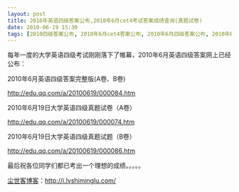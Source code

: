 ```yaml
---
layout: post
title: 2010年英语四级答案公布,2010年6月cet4考试答案成绩查询(真题试卷)
date: 2010-06-19 15:30
tags: [2010四级答案公布, 2010年6月cet4答案公布, 2010年6月四级答案公布, 2010年6月英语4级答案, 2010年6月英语四级答案, 2010年英语四级考试答案成绩查询, 2010英语四级答案, 淘宝联盟, 英语]
---
```

每年一度的大学英语四级考试刚刚落下了帷幕，2010年6月英语四级答案网上已经公布：

2010年6月英语四级答案完整版(A卷、B卷)

<a href="http://edu.qq.com/a/20100619/000084_1.htm" target="_blank">http://edu.qq.com/a/20100619/000084.htm</a>

2010年6月19日大学英语四级真题试卷（A卷）

<a href="http://edu.qq.com/a/20100619/000074.htm" target="_blank">http://edu.qq.com/a/20100619/000074.htm</a>

2010年6月19日大学英语四级真题试题（B卷）

<a href="http://edu.qq.com/a/20100619/000086.htm" target="_blank">http://edu.qq.com/a/20100619/000086.htm</a>

最后祝各位同学们都已考出一个理想的成绩。。。。。

<a href="http://i.lvshiminglu.com/">尘世客博客</a>：<a href="http://i.lvshiminglu.com/">http://i.lvshiminglu.com/</a>

